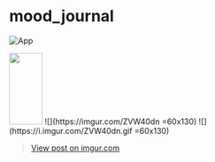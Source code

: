# mood_journal
![App](https://im2.ezgif.com/tmp/ezgif-2-b016cc6e9a24.gifdemo/demo.gif)


<img src="https://i.imgur.com/ZVW40dn.gif" width="60" height="130" />
![](https://imgur.com/ZVW40dn =60x130)
![](https://i.imgur.com/ZVW40dn.gif =60x130)
<blockquote class="imgur-embed-pub" lang="en" data-id="ZVW40dn"><a href="https://imgur.com/ZVW40dn">View post on imgur.com</a></blockquote><script async src="//s.imgur.com/min/embed.js" charset="utf-8"></script>